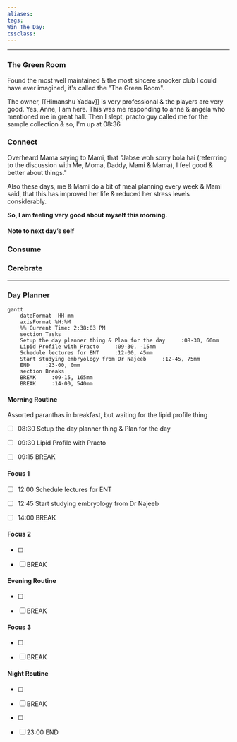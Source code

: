 ```yaml
---
aliases:  
tags:
Win_The_Day:  
cssclass:
---
```

---
### The Green Room
Found the most well maintained & the most sincere snooker club I could have ever imagined, it's called the "The Green Room".

The owner, [[Himanshu Yadav]] is very professional & the players are very good.
Yes, Anne, I am here. This was me responding to anne & angela who mentioned me in great hall. Then I slept, practo guy called me for the sample collection & so, I'm up at 08:36

### Connect 
Overheard Mama saying to Mami, that "Jabse woh sorry bola hai (referrring to the discussion with Me, Moma, Daddy, Mami & Mama), I feel good & better about things."

Also these days, me & Mami do a bit of meal planning every week & Mami said, that this has improved her life & reduced her stress levels considerably.

**So, I am feeling very good about myself this morning.**
#### Note to next day’s self
### Consume
### Cerebrate

--- 
### Day Planner
```mermaid
gantt
    dateFormat  HH-mm
    axisFormat %H:%M
    %% Current Time: 2:38:03 PM
    section Tasks
    Setup the day planner thing & Plan for the day     :08-30, 60mm
    Lipid Profile with Practo     :09-30, -15mm
    Schedule lectures for ENT     :12-00, 45mm
    Start studying embryology from Dr Najeeb     :12-45, 75mm
    END     :23-00, 0mm
    section Breaks
    BREAK     :09-15, 165mm
    BREAK     :14-00, 540mm
```

#### Morning Routine
Assorted paranthas in breakfast, but waiting for the lipid profile thing
- [ ] 08:30 Setup the day planner thing & Plan for the day
- [ ] 09:30 Lipid Profile with Practo
- [ ] 09:15 BREAK
  

#### Focus 1
- [ ] 12:00 Schedule lectures for ENT
- [ ] 12:45 Start studying embryology from Dr Najeeb
- [ ] 14:00 BREAK


#### Focus 2
- [ ] 
- [ ] BREAK


#### Evening Routine
- [ ] 
- [ ] BREAK


#### Focus 3
- [ ] 
- [ ] BREAK


#### Night Routine
- [ ] 
- [ ] BREAK
- [ ] 
- [ ] 23:00 END



